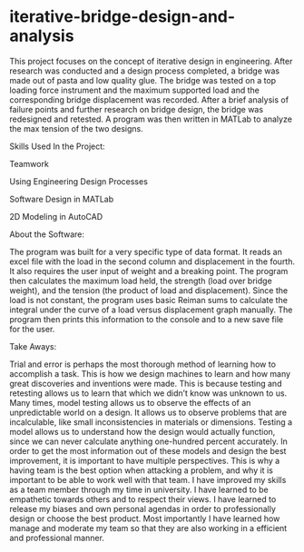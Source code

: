 # iterative-bridge-design-and-analysis
This project focuses on the concept of iterative design in engineering. After research was conducted and a design process completed, a bridge was made out of pasta and low quality glue. The bridge was tested on a top loading force instrument and the maximum supported load and the corresponding bridge displacement was recorded. After a brief analysis of failure points and further research on bridge design, the bridge was redesigned and retested. A program was then written in MATLab to analyze the max tension of the two designs.

Skills Used In the Project:
  
  Teamwork
  
  Using Engineering Design Processes
  
  Software Design in MATLab
  
  2D Modeling in AutoCAD

About the Software:

The program was built for a very specific type of data format. It reads an excel file with the load in the second column and displacement in the fourth. It also requires the user input of weight and a breaking point. The program then calculates the maximum load held, the strength (load over bridge weight), and the tension (the product of load and displacement). Since the load is not constant, the program uses basic Reiman sums to calculate the integral under the curve of a load versus displacement graph manually. The program then prints this information to the console and to a new save file for the user.

Take Aways:

Trial and error is perhaps the most thorough method of learning how to accomplish a task. This is how we design machines to learn and how many great discoveries and inventions were made. This is because testing and retesting allows us to learn that which we didn’t know was unknown to us. Many times, model testing allows us to observe the effects of an unpredictable world on a design. It allows us to observe problems that are incalculable, like small inconsistencies in materials or dimensions. Testing a model allows us to understand how the design would actually function, since we can never calculate anything one-hundred percent accurately. In order to get the most information out of these models and design the best improvement, it is important to have multiple perspectives. This is why a having team is the best option when attacking a problem, and why it is important to be able to work well with that team. I have improved my skills as a team member through my time in university. I have learned to be empathetic towards others and to respect their views. I have learned to release my biases and own personal agendas in order to professionally design or choose the best product. Most importantly I have learned how manage and moderate my team so that they are also working in a efficient and professional manner.
